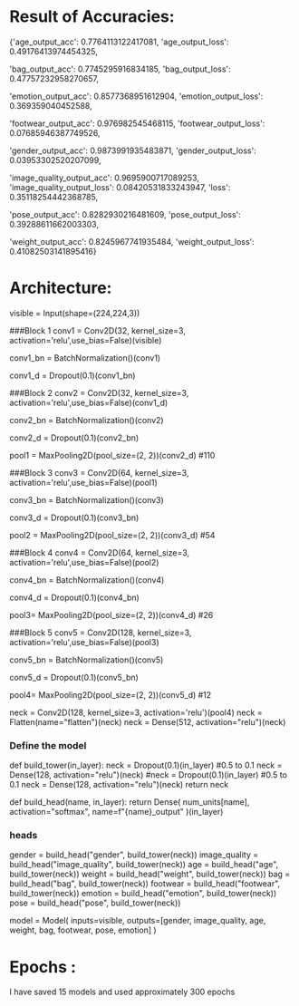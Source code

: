 # Result of Accuracies:


{'age_output_acc': 0.7764113122417081,
 'age_output_loss': 0.49176413974454325,

 'bag_output_acc': 0.7745295916834185,
 'bag_output_loss': 0.47757232958270657,

 'emotion_output_acc': 0.8577368951612904,
 'emotion_output_loss': 0.369359040452588,

 'footwear_output_acc': 0.976982545468115,
 'footwear_output_loss': 0.07685946387749526,

 'gender_output_acc': 0.9873991935483871,
 'gender_output_loss': 0.03953302520207099,

 'image_quality_output_acc': 0.9695900717089253,
 'image_quality_output_loss': 0.08420531833243947,
 'loss': 0.35118254442368785,

 'pose_output_acc': 0.8282930216481609,
 'pose_output_loss': 0.39288611662003303,

 'weight_output_acc': 0.8245967741935484,
 'weight_output_loss': 0.41082503141895416}



# Architecture:


visible = Input(shape=(224,224,3))

###Block 1
conv1 = Conv2D(32, kernel_size=3, activation='relu',use_bias=False)(visible) 

conv1_bn = BatchNormalization()(conv1)

conv1_d = Dropout(0.1)(conv1_bn)


###Block 2
conv2 = Conv2D(32, kernel_size=3, activation='relu',use_bias=False)(conv1_d)

conv2_bn = BatchNormalization()(conv2)

conv2_d = Dropout(0.1)(conv2_bn)


pool1 = MaxPooling2D(pool_size=(2, 2))(conv2_d) #110


###Block 3
conv3 = Conv2D(64, kernel_size=3, activation='relu',use_bias=False)(pool1)

conv3_bn = BatchNormalization()(conv3)

conv3_d = Dropout(0.1)(conv3_bn)

pool2 = MaxPooling2D(pool_size=(2, 2))(conv3_d) #54


###Block 4
conv4 = Conv2D(64, kernel_size=3, activation='relu',use_bias=False)(pool2)

conv4_bn = BatchNormalization()(conv4)

conv4_d = Dropout(0.1)(conv4_bn)

pool3= MaxPooling2D(pool_size=(2, 2))(conv4_d) #26


###Block 5
conv5 = Conv2D(128, kernel_size=3, activation='relu',use_bias=False)(pool3)

conv5_bn = BatchNormalization()(conv5)

conv5_d = Dropout(0.1)(conv5_bn)

pool4= MaxPooling2D(pool_size=(2, 2))(conv5_d) #12


neck = Conv2D(128, kernel_size=3, activation='relu')(pool4)
neck = Flatten(name="flatten")(neck)
neck = Dense(512, activation="relu")(neck)


### Define the model

def build_tower(in_layer):
    neck = Dropout(0.1)(in_layer) #0.5 to 0.1
    neck = Dense(128, activation="relu")(neck)
    #neck = Dropout(0.1)(in_layer) #0.5 to 0.1
    neck = Dense(128, activation="relu")(neck)
    return neck


def build_head(name, in_layer):
    return Dense(
        num_units[name], activation="softmax", name=f"{name}_output"
    )(in_layer)

### heads
gender = build_head("gender", build_tower(neck))
image_quality = build_head("image_quality", build_tower(neck))
age = build_head("age", build_tower(neck))
weight = build_head("weight", build_tower(neck))
bag = build_head("bag", build_tower(neck))
footwear = build_head("footwear", build_tower(neck))
emotion = build_head("emotion", build_tower(neck))
pose = build_head("pose", build_tower(neck))


model = Model(
    inputs=visible, 
    outputs=[gender, image_quality, age, weight, bag, footwear, pose, emotion]
)

# Epochs :
I have saved 15 models and used approximately 300 epochs 